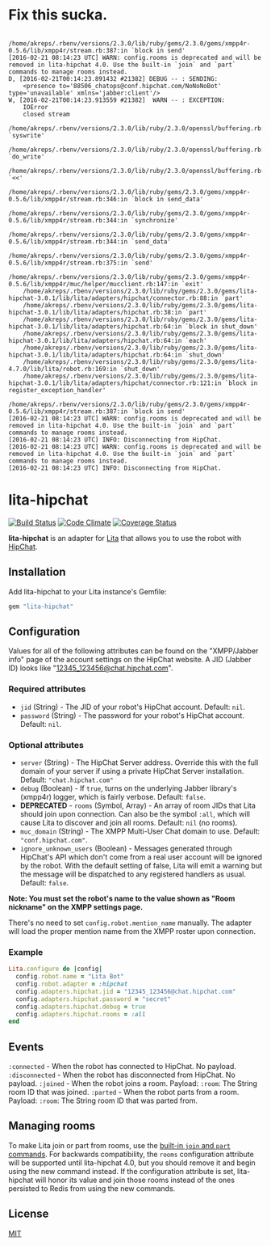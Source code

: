 # Fix this sucka.

```
    /home/akreps/.rbenv/versions/2.3.0/lib/ruby/gems/2.3.0/gems/xmpp4r-0.5.6/lib/xmpp4r/stream.rb:387:in `block in send'
[2016-02-21 08:14:23 UTC] WARN: config.rooms is deprecated and will be removed in lita-hipchat 4.0. Use the built-in `join` and `part` commands to manage rooms instead.
D, [2016-02-21T00:14:23.891432 #21382] DEBUG -- : SENDING:
    <presence to='88506_chatops@conf.hipchat.com/NoNoNoBot' type='unavailable' xmlns='jabber:client'/>
W, [2016-02-21T00:14:23.913559 #21382]  WARN -- : EXCEPTION:
    IOError
    closed stream
    /home/akreps/.rbenv/versions/2.3.0/lib/ruby/2.3.0/openssl/buffering.rb:322:in `syswrite'
    /home/akreps/.rbenv/versions/2.3.0/lib/ruby/2.3.0/openssl/buffering.rb:322:in `do_write'
    /home/akreps/.rbenv/versions/2.3.0/lib/ruby/2.3.0/openssl/buffering.rb:387:in `<<'
    /home/akreps/.rbenv/versions/2.3.0/lib/ruby/gems/2.3.0/gems/xmpp4r-0.5.6/lib/xmpp4r/stream.rb:346:in `block in send_data'
    /home/akreps/.rbenv/versions/2.3.0/lib/ruby/gems/2.3.0/gems/xmpp4r-0.5.6/lib/xmpp4r/stream.rb:344:in `synchronize'
    /home/akreps/.rbenv/versions/2.3.0/lib/ruby/gems/2.3.0/gems/xmpp4r-0.5.6/lib/xmpp4r/stream.rb:344:in `send_data'
    /home/akreps/.rbenv/versions/2.3.0/lib/ruby/gems/2.3.0/gems/xmpp4r-0.5.6/lib/xmpp4r/stream.rb:375:in `send'
    /home/akreps/.rbenv/versions/2.3.0/lib/ruby/gems/2.3.0/gems/xmpp4r-0.5.6/lib/xmpp4r/muc/helper/mucclient.rb:147:in `exit'
    /home/akreps/.rbenv/versions/2.3.0/lib/ruby/gems/2.3.0/gems/lita-hipchat-3.0.1/lib/lita/adapters/hipchat/connector.rb:88:in `part'
    /home/akreps/.rbenv/versions/2.3.0/lib/ruby/gems/2.3.0/gems/lita-hipchat-3.0.1/lib/lita/adapters/hipchat.rb:38:in `part'
    /home/akreps/.rbenv/versions/2.3.0/lib/ruby/gems/2.3.0/gems/lita-hipchat-3.0.1/lib/lita/adapters/hipchat.rb:64:in `block in shut_down'
    /home/akreps/.rbenv/versions/2.3.0/lib/ruby/gems/2.3.0/gems/lita-hipchat-3.0.1/lib/lita/adapters/hipchat.rb:64:in `each'
    /home/akreps/.rbenv/versions/2.3.0/lib/ruby/gems/2.3.0/gems/lita-hipchat-3.0.1/lib/lita/adapters/hipchat.rb:64:in `shut_down'
    /home/akreps/.rbenv/versions/2.3.0/lib/ruby/gems/2.3.0/gems/lita-4.7.0/lib/lita/robot.rb:169:in `shut_down'
    /home/akreps/.rbenv/versions/2.3.0/lib/ruby/gems/2.3.0/gems/lita-hipchat-3.0.1/lib/lita/adapters/hipchat/connector.rb:121:in `block in register_exception_handler'
    /home/akreps/.rbenv/versions/2.3.0/lib/ruby/gems/2.3.0/gems/xmpp4r-0.5.6/lib/xmpp4r/stream.rb:387:in `block in send'
[2016-02-21 08:14:23 UTC] WARN: config.rooms is deprecated and will be removed in lita-hipchat 4.0. Use the built-in `join` and `part` commands to manage rooms instead.
[2016-02-21 08:14:23 UTC] INFO: Disconnecting from HipChat.
[2016-02-21 08:14:23 UTC] WARN: config.rooms is deprecated and will be removed in lita-hipchat 4.0. Use the built-in `join` and `part` commands to manage rooms instead.
[2016-02-21 08:14:23 UTC] INFO: Disconnecting from HipChat.
```

# lita-hipchat

[![Build Status](https://travis-ci.org/jimmycuadra/lita-hipchat.png?branch=master)](https://travis-ci.org/jimmycuadra/lita-hipchat)
[![Code Climate](https://codeclimate.com/github/jimmycuadra/lita-hipchat.png)](https://codeclimate.com/github/jimmycuadra/lita-hipchat)
[![Coverage Status](https://coveralls.io/repos/jimmycuadra/lita-hipchat/badge.png)](https://coveralls.io/r/jimmycuadra/lita-hipchat)

**lita-hipchat** is an adapter for [Lita](https://github.com/jimmycuadra/lita) that allows you to use the robot with [HipChat](https://www.hipchat.com/).

## Installation

Add lita-hipchat to your Lita instance's Gemfile:

``` ruby
gem "lita-hipchat"
```

## Configuration

Values for all of the following attributes can be found on the "XMPP/Jabber info" page of the account settings on the HipChat website. A JID (Jabber ID) looks like "12345_123456@chat.hipchat.com".

### Required attributes

* `jid` (String) - The JID of your robot's HipChat account. Default: `nil`.
* `password` (String) - The password for your robot's HipChat account. Default: `nil`.

### Optional attributes

* `server` (String) - The HipChat Server address. Override this with the full domain of your server if using a private HipChat Server installation. Default: `"chat.hipchat.com"`
* `debug` (Boolean) - If `true`, turns on the underlying Jabber library's (xmpp4r) logger, which is fairly verbose. Default: `false`.
* **DEPRECATED** - `rooms` (Symbol, Array<String>) - An array of room JIDs that Lita should join upon connection. Can also be the symbol `:all`, which will cause Lita to discover and join all rooms. Default: `nil` (no rooms).
* `muc_domain` (String) - The XMPP Multi-User Chat domain to use. Default: `"conf.hipchat.com"`.
* `ignore_unknown_users` (Boolean) - Messages generated through HipChat's API which don't come from a real user account will be ignored by the robot. With the default setting of false, Lita will emit a warning but the message will be dispatched to any registered handlers as usual. Default: `false`.

**Note: You must set the robot's name to the value shown as "Room nickname" on the XMPP settings page.**

There's no need to set `config.robot.mention_name` manually. The adapter will load the proper mention name from the XMPP roster upon connection.

### Example

``` ruby
Lita.configure do |config|
  config.robot.name = "Lita Bot"
  config.robot.adapter = :hipchat
  config.adapters.hipchat.jid = "12345_123456@chat.hipchat.com"
  config.adapters.hipchat.password = "secret"
  config.adapters.hipchat.debug = true
  config.adapters.hipchat.rooms = :all
end
```

## Events

`:connected` - When the robot has connected to HipChat. No payload.
`:disconnected` - When the robot has disconnected from HipChat. No payload.
`:joined` - When the robot joins a room. Payload: `:room`: The String room ID that was joined.
`:parted` - When the robot parts from a room. Payload: `:room`: The String room ID that was parted from.

## Managing rooms

To make Lita join or part from rooms, use the [built-in `join` and `part` commands](http://docs.lita.io/getting-started/usage/#managing-rooms). For backwards compatibility, the `rooms` configuration attribute will be supported until lita-hipchat 4.0, but you should remove it and begin using the new command instead. If the configuration attribute is set, lita-hipchat will honor its value and join those rooms instead of the ones persisted to Redis from using the new commands.

## License

[MIT](http://opensource.org/licenses/MIT)
